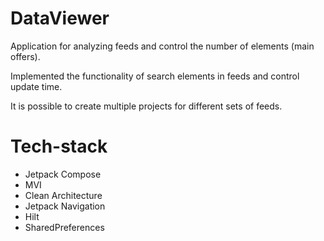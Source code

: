 # DataViewer
Application for analyzing feeds and control the number of elements (main offers).

Implemented the functionality of search elements in feeds and control update time.

It is possible to create multiple projects for different sets of feeds.

# Tech-stack
- Jetpack Compose 
- MVI 
- Clean Architecture 
- Jetpack Navigation
- Hilt 
- SharedPreferences
